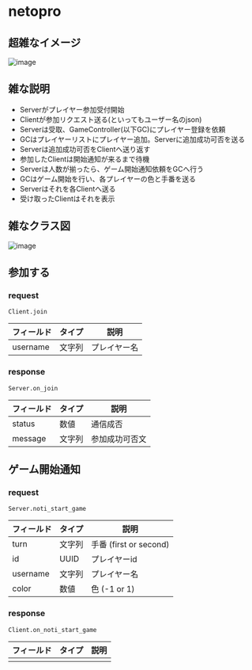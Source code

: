 # netopro

## 超雑なイメージ
![image](https://user-images.githubusercontent.com/12966452/33601139-b1561446-d9ee-11e7-9200-eadb88bfc2e9.png)

## 雑な説明
- Serverがプレイヤー参加受付開始
- Clientが参加リクエスト送る(といってもユーザー名のjson)
- Serverは受取、GameController(以下GC)にプレイヤー登録を依頼
- GCはプレイヤーリストにプレイヤー追加。Serverに追加成功可否を送る
- Serverは追加成功可否をClientへ送り返す
- 参加したClientは開始通知が来るまで待機
- Serverは人数が揃ったら、ゲーム開始通知依頼をGCへ行う
- GCはゲーム開始を行い、各プレイヤーの色と手番を送る
- Serverはそれを各Clientへ送る
- 受け取ったClientはそれを表示

## 雑なクラス図
![image](https://user-images.githubusercontent.com/12966452/33793640-3ebc8754-dcfe-11e7-8032-7a3bcc541455.png)


## 参加する
### request
`Client.join`

| フィールド    | タイプ | 説明     |
|----------|-----|--------|
| username | 文字列 | プレイヤー名 |

### response
`Server.on_join`

| フィールド   | タイプ | 説明      |
|---------|-----|---------|
| status  | 数値  | 通信成否    |
| message | 文字列 | 参加成功可否文 |

## ゲーム開始通知
### request
`Server.noti_start_game`

| フィールド    | タイプ  | 説明                   |
|----------|------|----------------------|
| turn     | 文字列  | 手番 (first or second) |
| id       | UUID | プレイヤーid              |
| username | 文字列  | プレイヤー名               |
| color    | 数値   | 色 (-1 or 1)          |

### response
`Client.on_noti_start_game`

| フィールド | タイプ | 説明  |
|-------|-----|-----|
|       |     |     |
